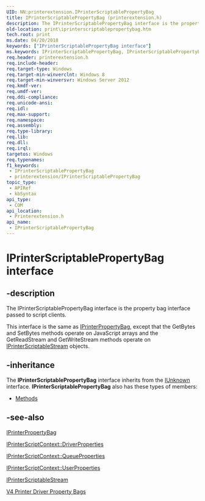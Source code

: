 ```yaml
---
UID: NN:printerextension.IPrinterScriptablePropertyBag
title: IPrinterScriptablePropertyBag (printerextension.h)
description: The IPrinterScriptablePropertyBag interface is the property bag interface passed to script clients.
old-location: print\iprinterscriptablepropertybag.htm
tech.root: print
ms.date: 04/20/2018
keywords: ["IPrinterScriptablePropertyBag interface"]
ms.keywords: IPrinterScriptablePropertyBag, IPrinterScriptablePropertyBag interface [Print Devices], IPrinterScriptablePropertyBag interface [Print Devices],described, print.iprinterscriptablepropertybag, printerextension/IPrinterScriptablePropertyBag
req.header: printerextension.h
req.include-header: 
req.target-type: Windows
req.target-min-winverclnt: Windows 8
req.target-min-winversvr: Windows Server 2012
req.kmdf-ver: 
req.umdf-ver: 
req.ddi-compliance: 
req.unicode-ansi: 
req.idl: 
req.max-support: 
req.namespace: 
req.assembly: 
req.type-library: 
req.lib: 
req.dll: 
req.irql: 
targetos: Windows
req.typenames: 
f1_keywords:
 - IPrinterScriptablePropertyBag
 - printerextension/IPrinterScriptablePropertyBag
topic_type:
 - APIRef
 - kbSyntax
api_type:
 - COM
api_location:
 - Printerextension.h
api_name:
 - IPrinterScriptablePropertyBag
---
```


# IPrinterScriptablePropertyBag interface


## -description

The IPrinterScriptablePropertyBag interface is the property bag interface passed to script clients. 

This interface is the same as <a href="/windows-hardware/drivers/ddi/printerextension/nn-printerextension-iprinterpropertybag">IPrinterPropertyBag</a>, except that the GetBytes and SetBytes methods operate on JavaScript arrays and the GetReadStream and GetWriteStream methods operate on <a href="/windows-hardware/drivers/ddi/printerextension/nn-printerextension-iprinterscriptablestream">IPrinterScriptableStream</a> objects.

## -inheritance

The <b xmlns:loc="https://microsoft.com/wdcml/l10n">IPrinterScriptablePropertyBag</b> interface inherits from the <a href="/windows/win32/api/unknwn/nn-unknwn-iunknown">IUnknown</a> interface. <b>IPrinterScriptablePropertyBag</b> also has these types of members:
<ul>
<li><a href="/">Methods</a></li>
</ul>

## -see-also

<a href="/windows-hardware/drivers/ddi/printerextension/nn-printerextension-iprinterpropertybag">IPrinterPropertyBag</a>



<a href="/windows-hardware/drivers/ddi/printerextension/nf-printerextension-iprinterscriptcontext-get_driverproperties">IPrinterScriptContext::DriverProperties</a>



<a href="/windows-hardware/drivers/ddi/printerextension/nf-printerextension-iprinterscriptcontext-get_queueproperties">IPrinterScriptContext::QueueProperties</a>



<a href="/windows-hardware/drivers/ddi/printerextension/nf-printerextension-iprinterscriptcontext-get_userproperties">IPrinterScriptContext::UserProperties</a>



<a href="/windows-hardware/drivers/ddi/printerextension/nn-printerextension-iprinterscriptablestream">IPrinterScriptableStream</a>



<a href="/windows-hardware/drivers/print/v4-driver-property-bags">V4 Printer Driver Property Bags</a>
